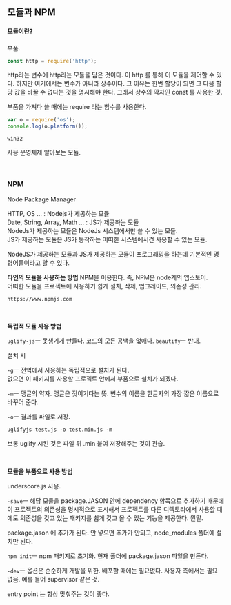 ## 모듈과 NPM

#### 모듈이란?
부품.

```javascript
const http = require('http');
```

http라는 변수에 http라는 모듈을 담은 것이다. 이 http 를 통해 이 모듈을 제어할 수 있다. 하지만 여기에서는 변수가 아니라 상수이다. 그 이유는 한번 할당이 되면 그 다음 할당 값을 바꿀 수 없다는 것을 명시해야 한다. 그래서 상수의 약자인 const 를 사용한 것.  

부품을 가져다 쓸 때에는 require 라는 함수를 사용한다.  


```javascript
var o = require('os');
console.log(o.platform());
```

```
win32
```

사용 운영체제 알아보는 모듈.  

<br>

### NPM
Node Package Manager  

HTTP, OS ... : Nodejs가 제공하는 모듈  
Date, String, Array, Math ... : JS가 제공하는 모듈  
NodeJs가 제공하는 모듈은 NodeJs 시스템에서만 쓸 수 있는 모듈.  
JS가 제공하는 모듈은 JS가 동작하는 어떠한 시스템에서건 사용할 수 있는 모듈.  

NodeJS가 제공하는 모듈과 JS가 제공하는 모듈이 프로그래밍을 하는데 기본적인 명령어들이라고 할 수 있다.  


**타인의 모듈을 사용하는 방법**
NPM을 이용한다. 즉, NPM은 node계의 앱스토어.  
어떠한 모듈을 프로젝트에 사용하기 쉽게 설치, 삭제, 업그레이드, 의존성 관리.  

```
https://www.npmjs.com
```

<br>

**독립적 모듈 사용 방법**

`uglify-js`ㅡ 못생기게 만들다. 코드의 모든 공백을 없애다.
`beautify`ㅡ 반대.   

설치 시  

`-g`ㅡ 전역에서 사용하는 독립적으로 설치가 된다.  
없으면 이 패키지를 사용할 프로젝트 안에서 부품으로 설치가 되겠다.  

`-m`ㅡ 맹글의 약자. 맹글은 짓이기다는 뜻. 변수의 이름을 한글자의 가장 짧은 이름으로 바꾸어 준다.  

`-o`ㅡ 결과를 파일로 저장.  

```
uglifyjs test.js -o test.min.js -m
```

보통 uglify 시킨 것은 파일 뒤 .min 붙여 저장해주는 것이 관습.  


<br>

**모듈을 부품으로 사용 방법**

underscore.js 사용.  

`-save`ㅡ 해당 모듈을 package.JASON 안에 dependency 항목으로 추가하기 때문에 이 프로젝트의 의존성을 명시적으로 표시해서 프로젝트를 다른 디렉토리에서 사용할 때에도 의존성을 갖고 있는 패키지를 쉽게 갖고 올 수 있는 기능을 제공한다. 뭔말.  

package.jason 에 추가가 된다. 안 넣으면 추가가 안되고, node_modules 폴더에 설치만 된다.  

`npm init`ㅡ npm 패키지로 초기화. 현재 폴더에 package.jason 파일을 만든다.  

`-dev`ㅡ 옵션은 순순하게 개발을 위한. 배포할 때에는 필요없다. 사용자 측에서는 필요 없음. 예를 들어 supervisor 같은 것.  

entry point 는 항상 맞춰주는 것이 좋다.  
